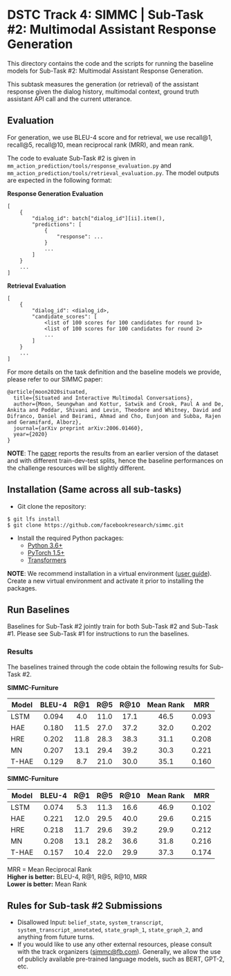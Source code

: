 # DSTC Track 4: SIMMC | Sub-Task #2: Multimodal Assistant Response Generation

This directory contains the code and the scripts for running the baseline models for Sub-Task #2: Multimodal Assistant Response Generation.

This subtask measures the generation (or retrieval) of the assistant response given the dialog history, multimodal context, ground truth assistant API call and the current utterance.

## Evaluation
For generation, we use BLEU-4 score and for retrieval, we use recall@1, recall@5, recall@10, mean reciprocal rank (MRR), and mean rank.

The code to evaluate Sub-Task #2 is given in `mm_action_prediction/tools/response_evaluation.py` and 
`mm_action_prediction/tools/retrieval_evaluation.py`.
The model outputs are expected in the following format:

**Response Generation Evaluation**

```
[
	{
		"dialog_id": batch["dialog_id"][ii].item(),
		"predictions": [
			{
				"response": ...
			}
			...
		]
	}
	...
]
```

**Retrieval Evaluation**

```
[
	{
		"dialog_id": <dialog_id>,
		"candidate_scores": [
			<list of 100 scores for 100 candidates for round 1>
			<list of 100 scores for 100 candidates for round 2>
			...
		]
	}
	...
]
```


For more details on the task definition and the baseline models we provide, please refer to our SIMMC paper:

```
@article{moon2020situated,
  title={Situated and Interactive Multimodal Conversations},
  author={Moon, Seungwhan and Kottur, Satwik and Crook, Paul A and De, Ankita and Poddar, Shivani and Levin, Theodore and Whitney, David and Difranco, Daniel and Beirami, Ahmad and Cho, Eunjoon and Subba, Rajen and Geramifard, Alborz},
  journal={arXiv preprint arXiv:2006.01460},
  year={2020}
}
```
**NOTE**: The [paper][simmc_arxiv] reports the results from an earlier version of the dataset and with different train-dev-test splits, hence the baseline performances on the challenge resources will be slightly different. 

## Installation (Same across all sub-tasks)

* Git clone the repository:
```
$ git lfs install
$ git clone https://github.com/facebookresearch/simmc.git
```

* Install the required Python packages:
  * [Python 3.6+](https://www.python.org/downloads/)
  * [PyTorch 1.5+](https://pytorch.org/get-started/locally/#start-locally)
  * [Transformers](https://huggingface.co/transformers/installation.html)

**NOTE**: We recommend installation in a virtual environment ([user guide](https://packaging.python.org/guides/installing-using-pip-and-virtual-environments/)). Create a new virtual environment and activate it prior to installing the packages. 

## Run Baselines

Baselines for Sub-Task #2 jointly train for both Sub-Task #2 and Sub-Task #1.
Please see Sub-Task #1 for instructions to run the baselines.

### Results
The baselines trained through the code obtain the following results for Sub-Task #2.

**SIMMC-Furniture**

| Model  |     BLEU-4     | R@1 | R@5 | R@10 | Mean Rank | MRR |
|----------| :-------------: | :------: | :------: | :------: | :------: |:------: |        
| LSTM  | 0.094 | 4.0 | 11.0 | 17.1 | 46.5 | 0.093 |
| HAE   | 0.180 | 11.5 | 27.0 | 37.2 | 32.0 | 0.202 |
| HRE   | 0.202 | 11.8 | 28.3 | 38.3 | 31.1 | 0.208 |
| MN    | 0.207 | 13.1 | 29.4 | 39.2 | 30.3 | 0.221 |
| T-HAE | 0.129 | 8.7  | 21.0 | 30.0 | 35.1 | 0.160 |
 
 
 **SIMMC-Furniture**

| Model  |     BLEU-4     | R@1 | R@5 | R@10 | Mean Rank | MRR |
|----------| :-------------: | :------: | :------: | :------: | :------: |:------: |
| LSTM  | 0.074 | 5.3  | 11.3 | 16.6 | 46.9 | 0.102 |
| HAE   | 0.221 | 12.0 | 29.5 | 40.0 | 29.6 | 0.215 |
| HRE   | 0.218 | 11.7 | 29.6 | 39.2 | 29.9 | 0.212 |        
| MN    | 0.208 | 13.1 | 28.2 | 36.6 | 31.8 | 0.216 |
| T-HAE | 0.157 | 10.4 | 22.0 | 29.9 | 37.3 | 0.174 |

MRR = Mean Reciprocal Rank  
**Higher is better:** BLEU-4, R@1, R@5, R@10, MRR  
**Lower is better:** Mean Rank


## Rules for Sub-task #2 Submissions
* Disallowed Input: `belief_state`, `system_transcript`, `system_transcript_annotated`, `state_graph_1`, `state_graph_2`, and anything from future turns.
* If you would like to use any other external resources, please consult with the track organizers (simmc@fb.com). Generally, we allow the use of publicly available pre-trained language models, such as BERT, GPT-2, etc.

[simmc_arxiv]:https://arxiv.org/abs/2006.01460

